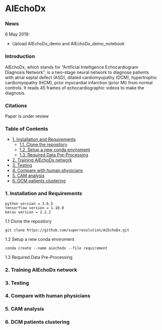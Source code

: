 AIEchoDx
=====================================

### News
6 May 2019:
* Upload AIEchoDx_demo and AIEchoDx_demo_notebook

### Introduction
AIEchoDx, which stands for “Artificial Intelligence Echocardiogram Diagnosis Network”, is a two-stage neural network to diagnose patients with atrial septal defect (ASD), dilated cardiomyopathy (DCM), hypertrophic cardiomyopathy (HCM), prior myocardial infarction (prior MI) from normal controls. It reads 45 frames of echocardiographic videos to make the diagnosis.

### Citations
Paper is under review

### Table of Contents
* [1. Installation and Requirements](#1-installation-and-requirements)
  * [1.1. Clone the repository](#11-clone-the-repository)
  * [1.2. Setup a new conda enviroment](#12-setup-a-new-conda-enviroment)
  * [1.3. Required Data Pre-Processing](#13-required-data-pre-processing)
* [2. Training AIEchoDx network](#2-training-aiechodx-network)
* [3. Testing](#3-testing)
* [4. Compare with human physicians](#4-compare-with-human-physicians)
* [5. CAM analysis](#5-cam-analysis)
* [6. DCM patients clustering](#6-dcm-patients-clustering)


### 1. Installation and Requirements
```
python version = 3.6.5
tensorflow version = 1.10.0
keras version = 2.2.2
```

1.1 Clone the repository
```
git clone https://github.com/superresolution/AIEchoDx.git
```
1.2 Setup a new conda enviroment
```
conda create --name aiechodx --file requirement
```
1.3 Required Data Pre-Processing

### 2. Training AIEchoDx network

### 3. Testing

### 4. Compare with human physicians

### 5. CAM analysis

### 6. DCM patients clustering
